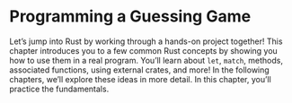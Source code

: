 # Programming a Guessing Game
Let’s jump into Rust by working through a hands-on project together! This chapter introduces you to a few common Rust concepts by showing you how to use them in a real program. You’ll learn about `let`, `match`, methods, associated functions, using external crates, and more! In the following chapters, we’ll explore these ideas in more detail. In this chapter, you’ll practice the fundamentals.